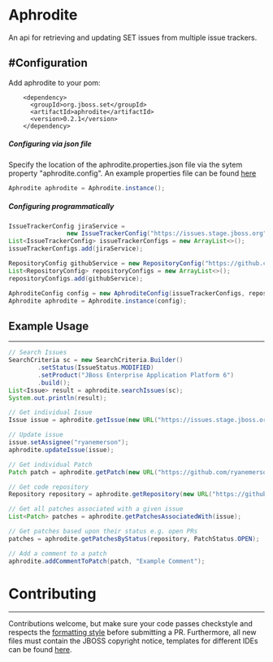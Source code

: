Aphrodite
===========
An api for retrieving and updating SET issues from multiple issue trackers.

#Configuration
------------
Add aphrodite to your pom:
```maven
    <dependency>
      <groupId>org.jboss.set</groupId>
      <artifactId>aphrodite</artifactId>
      <version>0.2.1</version>
    </dependency>
```

##### Configuring via json file
Specify the location of the aphrodite.properties.json file via the sytem property "aphrodite.config". An example properties file can be found [here](https://github.com/jboss-set/aphrodite/blob/master/aphrodite.properties.json.example)
```java
Aphrodite aphrodite = Aphrodite.instance();
```

##### Configuring programmatically
```java
IssueTrackerConfig jiraService =
                new IssueTrackerConfig("https://issues.stage.jboss.org", "username", "password", "jira", 200);
List<IssueTrackerConfig> issueTrackerConfigs = new ArrayList<>();
issueTrackerConfigs.add(jiraService);

RepositoryConfig githubService = new RepositoryConfig("https://github.com/", "username", "password", "github");
List<RepositoryConfig> repositoryConfigs = new ArrayList<>();
repositoryConfigs.add(githubService);

AphroditeConfig config = new AphroditeConfig(issueTrackerConfigs, repositoryConfigs);
Aphrodite aphrodite = Aphrodite.instance(config);
```

## Example Usage
------------
```java
// Search Issues
SearchCriteria sc = new SearchCriteria.Builder()
        .setStatus(IssueStatus.MODIFIED)
        .setProduct("JBoss Enterprise Application Platform 6")
        .build();
List<Issue> result = aphrodite.searchIssues(sc);
System.out.println(result);

// Get individual Issue
Issue issue = aphrodite.getIssue(new URL("https://issues.stage.jboss.org/browse/WFLY-100"));

// Update issue
issue.setAssignee("ryanemerson");
aphrodite.updateIssue(issue);

// Get individual Patch
Patch patch = aphrodite.getPatch(new URL("https://github.com/ryanemerson/aphrodite_test/pull/1"));

// Get code repository
Repository repository = aphrodite.getRepository(new URL("https://github.com/ryanemerson/aphrodite_test"));

// Get all patches associated with a given issue
List<Patch> patches = aphrodite.getPatchesAssociatedWith(issue);

// Get patches based upon their status e.g. open PRs
patches = aphrodite.getPatchesByStatus(repository, PatchStatus.OPEN);

// Add a comment to a patch
aphrodite.addCommentToPatch(patch, "Example Comment");
```

# Contributing
------------
Contributions welcome, but make sure your code passes checkstyle and respects the [formatting style](https://github.com/jboss-set/aphrodite/blob/master/ide-configs/eclipse/formatter.xml) before submitting a PR.  Furthermore, all new files must contain the JBOSS copyright notice, templates for different IDEs can be found [here](https://github.com/jboss-set/aphrodite/tree/master/ide-configs).
